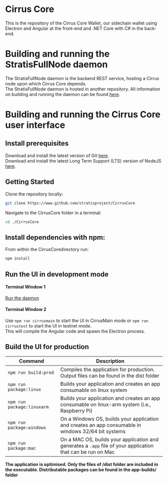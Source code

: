 # Cirrus Core

This is the repository of the Cirrus Core Wallet, our sidechain wallet using Electron and Angular at the front-end and .NET Core with C# in the back-end.

# Building and running the StratisFullNode daemon

The StratisFullNode daemon is the backend REST service, hosting a Cirrus node upon which Cirrus Core depends.  
The StratisFullNode daemon is hosted in another repository. All information on building and running the daemon can be found [here](https://github.com/stratisproject/StratisFullNode/blob/master/Documentation/getting-started.md).

# Building and running the Cirrus Core user interface

## Install prerequisites
Download and install the latest version of Git [here](https://git-scm.com/).  
Download and install the latest Long Term Support (LTS) version of NodeJS [here](https://nodejs.org/). 

## Getting Started

Clone the repository locally:

``` bash
git clone https://www.github.com/stratisproject/CirrusCore
```

Navigate to the CirrusCore folder in a terminal:
``` bash
cd ./CirrusCore
```

## Install dependencies with npm:

From within the CirrusCoredirectory run:

``` bash
npm install
```

## Run the UI in development mode

#### Terminal Window 1
[Run the daemon](https://github.com/stratisproject/StratisFullNode/blob/master/Documentation/getting-started.md)  

#### Terminal Window 2
Use `npm run cirrusmain` to start the UI in CirrusMain mode or `npm run cirrustest` to start the UI in testnet mode.  
This will compile the Angular code and spawn the Electron process.

## Build the UI for production

|Command|Description|
|--|--|
|`npm run build:prod`| Compiles the application for production. Output files can be found in the dist folder |
|`npm run package:linux`| Builds your application and creates an app consumable on linux system |
|`npm run package:linuxarm`| Builds your application and creates an app consumable on linux-arm system (i.e., Raspberry Pi) |
|`npm run package:windows`| On a Windows OS, builds your application and creates an app consumable in windows 32/64 bit systems |
|`npm run package:mac`|  On a MAC OS, builds your application and generates a `.app` file of your application that can be run on Mac |

**The application is optimised. Only the files of /dist folder are included in the executable. Distributable packages can be found in the app-builds/ folder**
